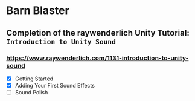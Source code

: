 # Barn Blaster

## Completion of the raywenderlich Unity Tutorial: `Introduction to Unity Sound`

### https://www.raywenderlich.com/1131-introduction-to-unity-sound
- [X] Getting Started
- [X] Adding Your First Sound Effects
- [ ] Sound Polish
